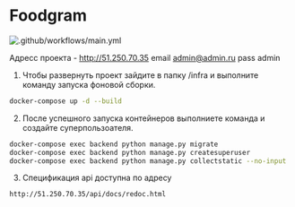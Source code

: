# Foodgram
![.github/workflows/main.yml](https://github.com/akchau/foodgram-project-react/actions/workflows/workflow.yml/badge.svg)

Адресс проекта - http://51.250.70.35
email admin@admin.ru
pass admin

1. Чтобы развернуть проект зайдите в папку /infra и выполните команду запуска фоновой сборки.
```bash
docker-compose up -d --build
```
2. После успешного запуска контейнеров выполниете команда и создайте суперпользоателя.
```bash
docker-compose exec backend python manage.py migrate 
docker-compose exec backend python manage.py createsuperuser 
docker-compose exec backend python manage.py collectstatic --no-input
```
3. Спецификация api доступна по адресу
```http
http://51.250.70.35/api/docs/redoc.html
```
